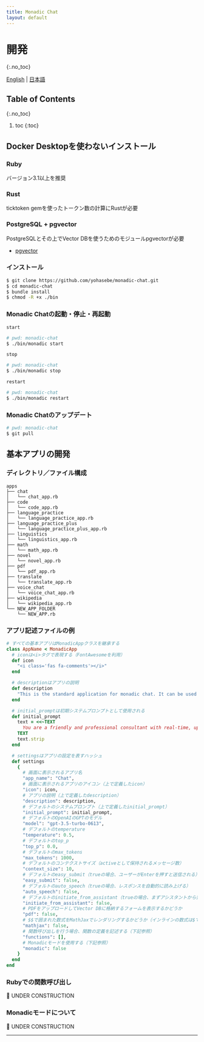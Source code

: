 ```yaml
---
title: Monadic Chat
layout: default
---
```


# 開発
{:.no_toc}

[English](/monadic-chat/development) |
[日本語](/monadic-chat/development_ja)

## Table of Contents
{:.no_toc}

1. toc
{:toc}

## Docker Desktopを使わないインストール

### Ruby

バージョン3.1以上を推奨

### Rust

ticktoken gemを使ったトークン数の計算にRustが必要

### PostgreSQL + pgvector

PostgreSQLとその上でVector DBを使うためのモジュールpgvectorが必要

- [pgvector](https://github.com/pgvector/pgvector)

### インストール

```bash
$ git clone https://github.com/yohasebe/monadic-chat.git
$ cd monadic-chat
$ bundle install
$ chmod -R +x ./bin
```

### Monadic Chatの起動・停止・再起動

`start`

```bash
# pwd: monadic-chat
$ ./bin/monadic start
```

`stop`

```bash
# pwd: monadic-chat
$ ./bin/monadic stop
```

`restart`

```bash
# pwd: monadic-chat
$ ./bin/monadic restart
```

### Monadic Chatのアップデート

```bash
# pwd: monadic-chat
$ git pull
```

## 基本アプリの開発

### ディレクトリ／ファイル構成

```text
apps
├── chat
│   └── chat_app.rb
├── code
│   └── code_app.rb
├── language_practice
│   └── language_practice_app.rb
├── language_practice_plus
│   └── language_practice_plus_app.rb
├── linguistics
│   └── linguistics_app.rb
├── math
│   └── math_app.rb
├── novel
│   └── novel_app.rb
├── pdf
│   └── pdf_app.rb
├── translate
│   └── translate_app.rb
├── voice_chat
│   └── voice_chat_app.rb
├── wikipedia
│   └── wikipedia_app.rb
└── NEW_APP_FOLDER
    └── NEW_APP.rb
```

### アプリ記述ファイルの例

```ruby
# すべての基本アプリはMonadicAppクラスを継承する
class AppName < MonadicApp
  # iconは<i>タグで表現する（FontAwesomeを利用）
  def icon
    "<i class='fas fa-comments'></i>"
  end

  # descriptionはアプリの説明
  def description
    "This is the standard application for monadic chat. It can be used in basically the same way as ChatGPT."
  end

  # initial_promptは初期システムプロンプトとして使用される
  def initial_prompt
    text = <<~TEXT
      You are a friendly and professional consultant with real-time, up-to-date information about almost anything. You are able to answer various types of questions, write computer program code, make decent suggestions, and give helpful advice in response to a prompt from the user. If the prompt is not clear enough, ask the user to rephrase it. Use the same language as the user and insert an emoji that you deem appropriate for the user's input at the beginning of your response.
    TEXT
    text.strip
  end

  # settingsはアプリの設定を表すハッシュ
  def settings
    {
      # 画面に表示されるアプリ名
      "app_name": "Chat",
      # 画面に表示されるアプリのアイコン（上で定義したicon）
      "icon": icon,
      # アプリの説明（上で定義したdescription）
      "description": description,
      # デフォルトのシステムプロンプト（上で定義したinitial_prompt）
      "initial_prompt": initial_prompt,
      # デフォルトのOpenAIのGPTのモデル
      "model": "gpt-3.5-turbo-0613",
      # デフォルトのtemperature
      "temperature": 0.5,
      # デフォルトのtop_p
      "top_p": 0.0,
      # デフォルトのmax_tokens
      "max_tokens": 1000,
      # デフォルトのコンテクストサイズ（activeとして保持されるメッセージ数）
      "context_size": 10,
      # デフォルトのeasy_submit（trueの場合、ユーザーがEnterを押すと送信される）
      "easy_submit": false,
      # デフォルトのauto_speech（trueの場合、レスポンスを自動的に読み上げる）
      "auto_speech": false,
      # デフォルトのinitiate_from_assistant（trueの場合、まずアシスタントから発言する）
      "initiate_from_assistant": false,
      # PDFをアップロードしてVector DBに格納するフォームを表示するかどうか
      "pdf": false,
      # $$で囲まれた数式をMathJaxでレンダリングするかどうか（インラインの数式は$で囲む）
      "mathjax": false,
      # 関数呼び出しを行う場合、関数の定義を記述する（下記参照）
      "functions": [],
      # Monadicモードを使用する（下記参照）
      "monadic": false
    }
  end
end
```

### Rubyでの関数呼び出し

🚧 UNDER CONSTRUCTION


### Monadicモードについて

🚧 UNDER CONSTRUCTION

<script src="https://cdn.jsdelivr.net/npm/jquery@3.5.0/dist/jquery.min.js"></script>
<script src="https://cdn.jsdelivr.net/npm/lightbox2@2.11.3/src/js/lightbox.js"></script>

---

<script>
  function copyToClipBoard(id){
    var copyText =  document.getElementById(id).innerText;
    document.addEventListener('copy', function(e) {
        e.clipboardData.setData('text/plain', copyText);
        e.preventDefault();
      }, true);
    document.execCommand('copy');
    alert('copied');
  }
</script>
